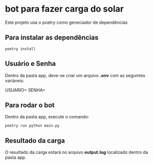 # bot para fazer carga do solar

Este projeto usa o poetry como geneciador de dependências

## Para instalar as dependências

`poetry install`

## Usuário e Senha

Dentro da pasta app, deve-se criar um arquivo **.env** com as seguintes variáveis:

USUARIO=
SENHA=

## Para rodar o bot

Dentro da pasta app, execute o comando:

`poetry run python main.py`

## Resultado da carga

O resultado da carga estará no arquivo **output.log** localizado dentro da pasta app.

